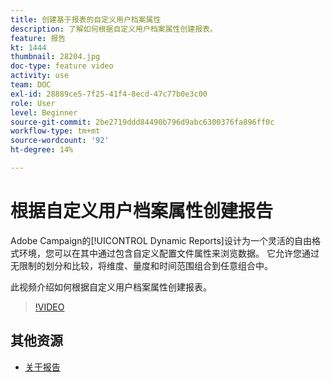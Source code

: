 ```yaml
---
title: 创建基于报表的自定义用户档案属性
description: 了解如何根据自定义用户档案属性创建报表。
feature: 报告
kt: 1444
thumbnail: 28204.jpg
doc-type: feature video
activity: use
team: DOC
exl-id: 28889ce5-7f25-41f4-8ecd-47c77b0e3c00
role: User
level: Beginner
source-git-commit: 2be2719ddd84490b796d9abc6300376fa896ff0c
workflow-type: tm+mt
source-wordcount: '92'
ht-degree: 14%

---
```


# 根据自定义用户档案属性创建报告

Adobe Campaign的[!UICONTROL Dynamic Reports]设计为一个灵活的自由格式环境，您可以在其中通过包含自定义配置文件属性来浏览数据。 它允许您通过无限制的划分和比较，将维度、量度和时间范围组合到任意组合中。

此视频介绍如何根据自定义用户档案属性创建报表。

>[!VIDEO](https://video.tv.adobe.com/v/28204?quality=12)

## 其他资源

* [关于报告](https://docs.adobe.com/content/help/en/campaign-standard/using/reporting/about-reporting/about-dynamic-reports.html)
